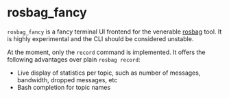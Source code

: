 
rosbag_fancy
============

`rosbag_fancy` is a fancy terminal UI frontend for the venerable [rosbag]
tool. It is highly experimental and the CLI should be considered unstable.

At the moment, only the `record` command is implemented. It offers the following
advantages over plain `rosbag record`:

 * Live display of statistics per topic, such as number of messages, bandwidth,
   dropped messages, etc
 * Bash completion for topic names

[rosbag]: http://wiki.ros.org/rosbag
